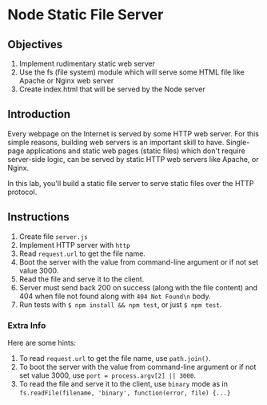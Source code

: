 # Node Static File Server

## Objectives

1. Implement rudimentary static web server
1. Use the fs (file system) module which will serve some HTML file like Apache or Nginx web server
1. Create index.html that will be served by the Node server


## Introduction

Every webpage on the Internet is served by some HTTP web server. For this simple reasons, building web servers is an important skill to have. Single-page applications and static web pages (static files) which don't require server-side logic, can be served by static HTTP web servers like Apache, or Nginx.

In this lab, you'll build a static file server to serve static files over the HTTP protocol.

## Instructions

1. Create file `server.js`
2. Implement HTTP server with `http`
3. Read `request.url` to get the file name. 
4. Boot the server with the value from command-line argument or if not set value 3000.
5. Read the file and serve it to the client. 
6. Server must send back 200 on success (along with the file content) and 404 when file not found along with `404 Not Found\n` body.
7. Run tests with `$ npm install && npm test`, or just `$ npm test`.


### Extra Info

Here are some hints:

1. To read `request.url` to get the file name, use `path.join()`.
1. To boot the server with the value from command-line argument or if not set value 3000, use `port = process.argv[2] || 3000`.
1. To read the file and serve it to the client, use `binary` mode as in `fs.readFile(filename, 'binary', function(error, file) {...}`

